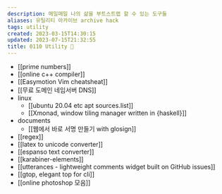 ```yaml
---
description: 매일매일 나의 삶을 부트스트랩 할 수 있는 도구들
aliases: 유틸리티 아카이브 archive hack
tags: utility
created: 2023-03-15T14:30:15
updated: 2023-07-15T21:32:55
title: 0110 Utility 🔧
---
```

- [[prime numbers]]
- [[online c++ compiler]]
- [[Easymotion Vim cheatsheat]]
- [[무료 도메인 네임서버 DNS]]
- linux
	- [[ubuntu 20.04 etc apt sources.list]]
	- [[Xmonad, window tiling manager written in {haskell}]]
 - documents
	 - [[웹에서 바로 서명 만들기 with glosign]]
- [[regex]]
- [[latex to unicode converter]]
- [[espanso text converter]]
- [[karabiner-elements]]
- [[utterances - lightweight comments widget built on GitHub issues]]
- [[gtop, elegant top for cli]]
- [[online photoshop 모음]]